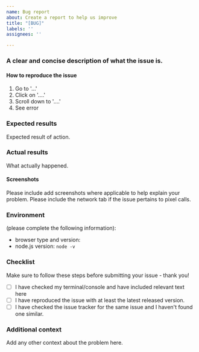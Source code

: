 ```yaml
---
name: Bug report
about: Create a report to help us improve
title: "[BUG]"
labels: ''
assignees: ''

---
```


### A clear and concise description of what the issue is.

#### How to reproduce the issue

1. Go to '...'
2. Click on '....'
3. Scroll down to '....'
4. See error

### Expected results

Expected result of action.

### Actual results

What actually happened.

#### Screenshots

Please include add screenshots where applicable to help explain your problem. Please include the network tab if the issue pertains to pixel calls. 


### Environment

(please complete the following information):

- browser type and version:
- node.js version: `node -v`

### Checklist

Make sure to follow these steps before submitting your issue - thank you!

- [ ] I have checked my terminal/console and have included relevant text here
- [ ] I have reproduced the issue with at least the latest released version.
- [ ] I have checked the issue tracker for the same issue and I haven't found one similar.

### Additional context

Add any other context about the problem here.
